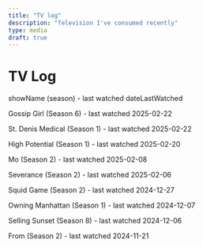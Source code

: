 ```yaml
---
title: "TV log"
description: "Television I've consumed recently"
type: media
draft: true
---
```


# TV Log

showName (season) - last watched dateLastWatched

Gossip Girl (Season 6) - last watched 2025-02-22

St. Denis Medical (Season 1) - last watched 2025-02-22

High Potential (Season 1) - last watched 2025-02-20

Mo (Season 2) - last watched 2025-02-08

Severance (Season 2) - last watched 2025-02-06

Squid Game (Season 2) - last watched 2024-12-27

Owning Manhattan (Season 1) - last watched 2024-12-07

Selling Sunset (Season 8) - last watched 2024-12-06

From (Season 2) - last watched 2024-11-21

